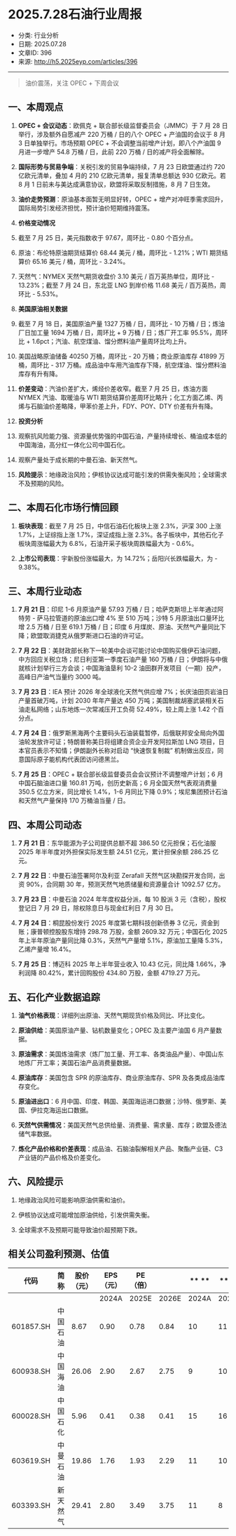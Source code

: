 # 2025.7.28石油行业周报

- 分类: 行业分析
- 日期: 2025.07.28
- 文章ID: 396
- 来源: http://h5.2025eyp.com/articles/396

---

> 油价震荡，关注 OPEC + 下周会议

## **一、本周观点**

1. **OPEC + 会议动态**：欧佩克 + 联合部长级监督委员会（JMMC）于 7 月 28 日举行，涉及额外自愿减产 220 万桶 / 日的八个 OPEC + 产油国的会议于 8 月 3 日单独举行。市场预期 OPEC + 不会调整当前增产计划，即八个产油国 9 月进一步增产 54.8 万桶 / 日，此前 220 万桶 / 日的减产将全面解除。

2. **国际形势与贸易争端**：关税引发的贸易争端持续，7 月 23 日欧盟通过约 720 亿欧元清单，叠加 4 月的 210 亿欧元清单，报复清单总额达 930 亿欧元。若 8 月 1 日前未与美达成满意协议，欧盟将采取反制措施，8 月 7 日生效。

3. **油价走势预测**：原油基本面暂无明显好转，OPEC + 增产对冲旺季需求回升，国际局势引发经济担忧，预计油价短期维持震荡。

4. **价格变动情况**

1. 截至 7 月 25 日，美元指数收于 97.67，周环比 - 0.80 个百分点。

2. 原油：布伦特原油期货结算价 68.44 美元 / 桶，周环比 - 1.21%；WTI 期货结算价 65.16 美元 / 桶，周环比 - 3.24%。

3. 天然气：NYMEX 天然气期货收盘价 3.10 美元 / 百万英热单位，周环比 - 13.23%；截至 7 月 24 日，东北亚 LNG 到岸价格 11.68 美元 / 百万英热，周环比 - 5.53%。

5. **美国原油相关数据**

1. 截至 7 月 18 日，美国原油产量 1327 万桶 / 日，周环比 - 10 万桶 / 日；炼油厂日加工量 1694 万桶 / 日，周环比 + 9 万桶 / 日；炼厂开工率 95.5%，周环比 + 1.6pct；汽油、航空煤油、馏分燃料油产量周环比均上升。

2. 美国战略原油储备 40250 万桶，周环比 - 20 万桶；商业原油库存 41899 万桶，周环比 - 317 万桶。成品油中车用汽油库存下降，航空煤油、馏分燃料油库存有升有降。

6. **价差变动**：汽油价差扩大，烯烃价差收窄。截至 7 月 25 日，炼油方面 NYMEX 汽油、取暖油与 WTI 期货结算价差周环比略升；化工方面乙烯、丙烯与石脑油价差略降，甲苯价差上升，FDY、POY、DTY 价差有升有降。

7. **投资分析**

1. 观察抗风险能力强、资源量优势强的中国石油，产量持续增长、桶油成本低的中国海油，高分红一体化公司中国石化。

2. 观察产量处于成长期的中曼石油、新天然气。

8. **风险提示**：地缘政治风险；伊核协议达成可能引发的供需失衡风险；全球需求不及预期的风险。

## **二、本周石化市场行情回顾**

1. **板块表现**：截至 7 月 25 日，中信石油石化板块上涨 2.3%，沪深 300 上涨 1.7%，上证综指上涨 1.7%，深证成指上涨 2.3%。各子板块中，其他石化子板块周涨幅最大为 6.8%，石油开采子板块周跌幅最大为 - 0.6%。

2. **上市公司表现**：宇新股份涨幅最大，为 14.72%；岳阳兴长跌幅最大，为 - 9.38%。

## **三、本周行业动态**

1. **7 月 21 日**：印尼 1-6 月原油产量 57.93 万桶 / 日；哈萨克斯坦上半年通过阿特劳 - 萨马拉管道的原油出口增 4% 至 510 万吨；沙特 5 月原油出口量环比增 2.5 万桶 / 日至 619.1 万桶 / 日；印度 6 月煤炭、原油、天然气产量同比下降；欧盟取消捷克从俄罗斯进口石油的许可证。

2. **7 月 22 日**：美财政部长称下一轮美中会谈可能讨论中国购买俄伊石油问题，中方回应关税立场；尼日利亚第一季度石油产量 160 万桶 / 日；伊朗将与中俄就核计划举行三方会谈；中国海油垦利 10-2 油田群开发项目（一期）投产，高峰日产油气当量约 3000 吨。

3. **7 月 23 日**：IEA 预计 2026 年全球液化天然气供应增 7%；长庆油田页岩油日产量首破万吨，计划 2030 年年产量达 450 万吨；美国制裁胡塞武装相关石油走私网络；山东地炼一次常减压开工负荷 52.49%，较上周上涨 1.42 个百分点。

4. **7 月 24 日**：俄罗斯黑海两个主要码头石油装载暂停，后俄联邦安全局向外国油轮发放许可证；特朗普称美日将组建合资企业开发阿拉斯加 LNG 项目，日本官员表示不知情；伊朗副外长称对启动 “快速恢复制裁” 机制做出反应，同意国际原子能机构代表团访问德黑兰。

5. **7 月 25 日**：OPEC + 联合部长级监督委员会会议预计不调整增产计划；6 月中国石脑油进口量 160.81 万吨，创历史新高；6 月全国天然气表观消费量 350.5 亿立方米，同比增长 1.4%，1-6 月同比下降 0.9%；埃尼集团预计石油和天然气产量保持 170 万桶油当量 / 日。

## **四、本周公司动态**

1. **7 月 21 日**：东华能源为子公司提供总额不超 386.50 亿元担保；石化油服 2025 年半年度对外担保实际发生额 24.51 亿元，累计担保余额 286.25 亿元。

2. **7 月 22 日**：中曼石油签署阿尔及利亚 ZerafaII 天然气区块勘探开发合同，出资 90%，合同期 30 年，预测天然气地质储量和资源量合计 1092.57 亿方。

3. **7 月 23 日**：中曼石油 2024 年年度权益分派，每 10 股派 3 元（含税），股权登记日 7 月 29 日，除权除息日与现金红利日 7 月 30 日。

4. **7 月 24 日**：桐昆股份发行 2025 年度第七期科技创新债券 3 亿元，资金到账；康普顿控股股东增持 298.78 万股，金额 2609.32 万元；中国石化 2025 年上半年原油产量同比降 0.3%，天然气产量增 5.1%，原油加工量降 5.3%，乙烯产量增 16.4%。

5. **7 月 25 日**：博迈科 2025 年上半年营业收入 10.43 亿元，同比降 1.66%，净利润降 80.42%，累计回购股份 434.80 万股，金额 4719.27 万元。

## **五、石化产业数据追踪**

1. **油气价格表现**：详细列出原油、天然气期现货价格及同比、环比变化。

2. **原油供给**：美国原油产量、钻机数量变化；OPEC 及主要产油国 6 月产量数据。

3. **原油需求**：美国炼油需求（炼厂加工量、开工率、各类油品产量）、中国山东地炼厂开工率；美国石油产品消费量数据。

4. **原油库存**：美国包含 SPR 的原油库存、商业原油库存、SPR 及各类成品油库存变化。

5. **原油进出口**：6 月中国、印度、韩国、美国海运进口数据；沙特、俄罗斯、美国、伊拉克海运出口数据。

6. **天然气供需情况**：美国天然气总供给量、消费量、需求量、库存；欧盟及德法储气率数据。

7. **炼化产品价格和价差表现**：成品油、石脑油裂解相关产品、聚酯产业链、C3 产业链的产品价格及价差变化。

## **六、风险提示**

1. 地缘政治风险可能影响原油供需和油价。

2. 伊核协议达成可能增加原油供给，引发供需失衡。

3. 全球需求不及预期可能导致油价超预期下跌。

## **相关公司盈利预测、估值**

| **代码** | **简称** | **股价（元）** | **EPS（元）** | **PE（倍）** |  | ** ** | ** ** | ** ** |
| --- | --- | --- | --- | --- | --- | --- | --- | --- |
|  |  |  | 2024A | 2025E | 2026E | 2024A | 2025E | 2026E |
| 601857.SH | 中国石油 | 8.67 | 0.90 | 0.78 | 0.84 | 10 | 11 | 10 |
| 600938.SH | 中国海油 | 26.06 | 2.90 | 2.67 | 2.75 | 9 | 10 | 9 |
| 600028.SH | 中国石化 | 5.96 | 0.41 | 0.38 | 0.41 | 15 | 16 | 15 |
| 603619.SH | 中曼石油 | 19.86 | 1.76 | 1.93 | 2.29 | 11 | 10 | 9 |
| 603393.SH | 新天然气 | 29.41 | 2.80 | 3.49 | 3.75 | 11 | 8 | 8 |
